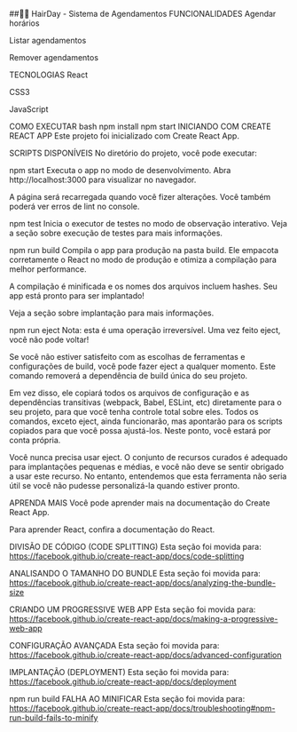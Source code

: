 ##💇‍♀️ HairDay - Sistema de Agendamentos
FUNCIONALIDADES
Agendar horários

Listar agendamentos

Remover agendamentos

TECNOLOGIAS
React

CSS3

JavaScript

COMO EXECUTAR
bash
npm install
npm start
INICIANDO COM CREATE REACT APP
Este projeto foi inicializado com Create React App.

SCRIPTS DISPONÍVEIS
No diretório do projeto, você pode executar:

npm start
Executa o app no modo de desenvolvimento.
Abra http://localhost:3000 para visualizar no navegador.

A página será recarregada quando você fizer alterações.
Você também poderá ver erros de lint no console.

npm test
Inicia o executor de testes no modo de observação interativo.
Veja a seção sobre execução de testes para mais informações.

npm run build
Compila o app para produção na pasta build.
Ele empacota corretamente o React no modo de produção e otimiza a compilação para melhor performance.

A compilação é minificada e os nomes dos arquivos incluem hashes.
Seu app está pronto para ser implantado!

Veja a seção sobre implantação para mais informações.

npm run eject
Nota: esta é uma operação irreversível. Uma vez feito eject, você não pode voltar!

Se você não estiver satisfeito com as escolhas de ferramentas e configurações de build, você pode fazer eject a qualquer momento. Este comando removerá a dependência de build única do seu projeto.

Em vez disso, ele copiará todos os arquivos de configuração e as dependências transitivas (webpack, Babel, ESLint, etc) diretamente para o seu projeto, para que você tenha controle total sobre eles. Todos os comandos, exceto eject, ainda funcionarão, mas apontarão para os scripts copiados para que você possa ajustá-los. Neste ponto, você estará por conta própria.

Você nunca precisa usar eject. O conjunto de recursos curados é adequado para implantações pequenas e médias, e você não deve se sentir obrigado a usar este recurso. No entanto, entendemos que esta ferramenta não seria útil se você não pudesse personalizá-la quando estiver pronto.

APRENDA MAIS
Você pode aprender mais na documentação do Create React App.

Para aprender React, confira a documentação do React.

DIVISÃO DE CÓDIGO (CODE SPLITTING)
Esta seção foi movida para: https://facebook.github.io/create-react-app/docs/code-splitting

ANALISANDO O TAMANHO DO BUNDLE
Esta seção foi movida para: https://facebook.github.io/create-react-app/docs/analyzing-the-bundle-size

CRIANDO UM PROGRESSIVE WEB APP
Esta seção foi movida para: https://facebook.github.io/create-react-app/docs/making-a-progressive-web-app

CONFIGURAÇÃO AVANÇADA
Esta seção foi movida para: https://facebook.github.io/create-react-app/docs/advanced-configuration

IMPLANTAÇÃO (DEPLOYMENT)
Esta seção foi movida para: https://facebook.github.io/create-react-app/docs/deployment

npm run build FALHA AO MINIFICAR
Esta seção foi movida para: https://facebook.github.io/create-react-app/docs/troubleshooting#npm-run-build-fails-to-minify
